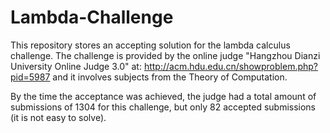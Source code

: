 # Lambda-Challenge
This repository stores an accepting solution for the lambda calculus challenge. The challenge is provided by the online judge "Hangzhou Dianzi University Online Judge 3.0" at: http://acm.hdu.edu.cn/showproblem.php?pid=5987 and it involves subjects from the Theory of Computation.

By the time the acceptance was achieved, the judge had a total amount of submissions of 1304 for this challenge, but only 82 accepted submissions (it is not easy to solve).
